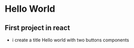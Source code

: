 # Hello World

## First project in react

- i create a title Hello world with two buttons components


